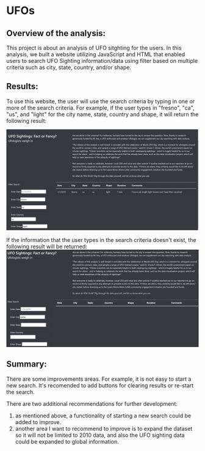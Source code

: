 # UFOs 
## Overview of the analysis: 
This project is about an analysis of UFO sitghting for the users. In this analysis, we built a website utilizing JavaScript and HTML that enabled users to search UFO Sighting information/data using filter based on multiple criteria such as city, state, country, and/or shape. 

## Results: 
To use this website, the user will use the search criteria by typing in one or more of the search criteria. For example, if the user types in "fresno", "ca", "us", and "light" for the city name, state, country and shape, it will return the following result: 

![Alt text](Screenshots/1.PNG)

If the information that the user types in the search criteria doesn't exist, the following result will be returned: 
![Alt text](Screenshots/2.PNG)

## Summary:
There are some improvements areas. For example, it is not easy to start a new search. It's recomended to add buttons for clearing results or re-start the search. 

There are two additional recommendations for further development: 
1. as mentioned above, a functionality of starting a new search could be added to improve. 
2. another area I want to recommend to improve is to expand the dataset so it will not be limited to 2010 data, and also the UFO sighting data could be expanded to global information.  



